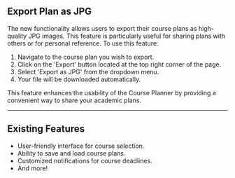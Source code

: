 ## Export Plan as JPG

The new functionality allows users to export their course plans as high-quality JPG images. This feature is particularly useful for sharing plans with others or for personal reference. To use this feature:

1. Navigate to the course plan you wish to export.
2. Click on the 'Export' button located at the top right corner of the page.
3. Select 'Export as JPG' from the dropdown menu.
4. Your file will be downloaded automatically.

This feature enhances the usability of the Course Planner by providing a convenient way to share your academic plans.

---

## Existing Features
- User-friendly interface for course selection.
- Ability to save and load course plans.
- Customized notifications for course deadlines.
- And more!